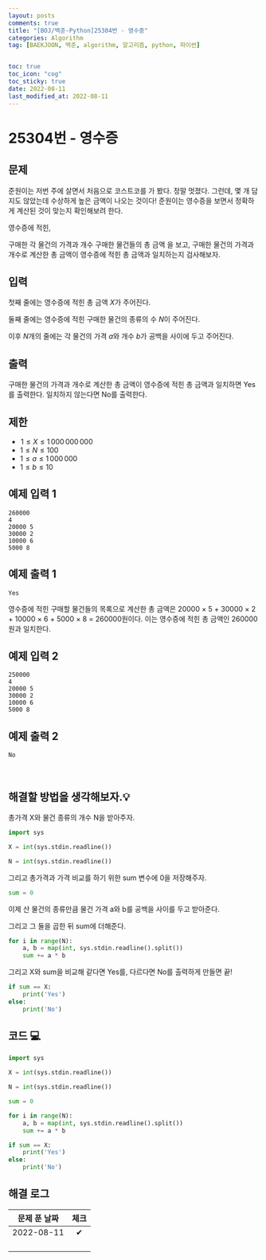 ```yaml
---
layout: posts
comments: true
title: "[BOJ/백준-Python]25304번 - 영수증"
categories: Algorithm
tag: [BAEKJOON, 백준, algorithm, 알고리즘, python, 파이썬]


toc: true
toc_icon: "cog"
toc_sticky: true
date: 2022-08-11
last_modified_at: 2022-08-11
---
```




# 25304번 - 영수증


## 문제
준원이는 저번 주에 살면서 처음으로 코스트코를 가 봤다. 정말 멋졌다. 그런데, 몇 개 담지도 않았는데 수상하게 높은 금액이 나오는 것이다! 준원이는 영수증을 보면서 정확하게 계산된 것이 맞는지 확인해보려 한다.

영수증에 적힌,

구매한 각 물건의 가격과 개수
구매한 물건들의 총 금액
을 보고, 구매한 물건의 가격과 개수로 계산한 총 금액이 영수증에 적힌 총 금액과 일치하는지 검사해보자.


## 입력

첫째 줄에는 영수증에 적힌 총 금액 $X$가 주어진다.

둘째 줄에는 영수증에 적힌 구매한 물건의 종류의 수 $N$이 주어진다.

이후 $N$개의 줄에는 각 물건의 가격 $a$와 개수 $b$가 공백을 사이에 두고 주어진다.



## 출력
구매한 물건의 가격과 개수로 계산한 총 금액이 영수증에 적힌 총 금액과 일치하면 Yes를 출력한다. 일치하지 않는다면 No를 출력한다.

## 제한
*  $1 ≤ X ≤ 1\,000\,000\,000$ 
* $1 ≤ N ≤ 100$ 
* $1 ≤ a ≤ 1\,000\,000$ 
* $1 ≤ b ≤ 10$ 



## 예제 입력 1 

```
260000
4
20000 5
30000 2
10000 6
5000 8
```



## 예제 출력 1

```
Yes
```

영수증에 적힌 구매할 물건들의 목록으로 계산한 총 금액은 20000 × 5 + 30000 × 2 + 10000 × 6 + 5000 × 8 = 260000원이다. 이는 영수증에 적힌 총 금액인 260000원과 일치한다. 

## 예제 입력 2

```
250000
4
20000 5
30000 2
10000 6
5000 8
```



## 예제 출력 2

```
No
```



<Br>

##  해결할 방법을 생각해보자.💡
총가격 X와 물건 종류의 개수 N을 받아주자.
```python
import sys

X = int(sys.stdin.readline())

N = int(sys.stdin.readline())
```

그리고 총가격과 가격 비교를 하기 위한 sum 변수에 0을 저장해주자.
```python
sum = 0
```

이제 산 물건의 종류만큼 물건 가격 a와 b를 공백을 사이를 두고 받아준다.

그리고 그 둘을 곱한 뒤 sum에 더해준다.
```python
for i in range(N):
    a, b = map(int, sys.stdin.readline().split())
    sum += a * b
```

그리고 X와 sum을 비교해 같다면 Yes를, 다르다면 No를 출력하게 만들면 끝!

```python
if sum == X:
    print('Yes')
else:
    print('No')
``` 





## 코드 💻

```python
import sys

X = int(sys.stdin.readline())

N = int(sys.stdin.readline())

sum = 0

for i in range(N):
    a, b = map(int, sys.stdin.readline().split())
    sum += a * b

if sum == X:
    print('Yes')
else:
    print('No')
```





## 해결 로그 

| 문제 푼 날짜 | 체크 |
| :----------: | :--: |
|  2022-08-11  |  ✔   |
|              |      |
|              |      |
|              |      |
|              |      |



